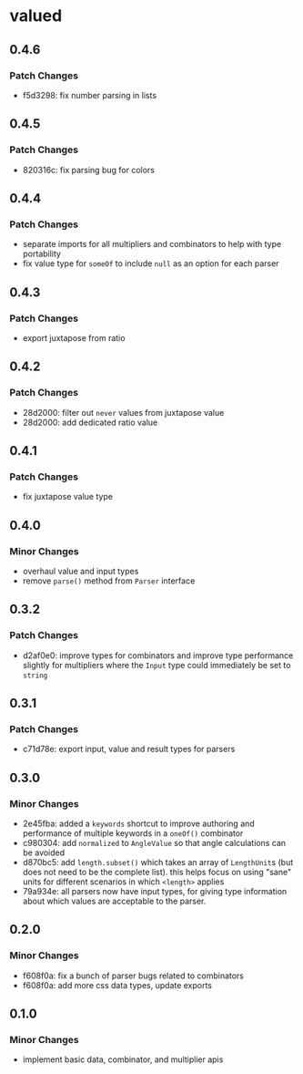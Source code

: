 # valued

## 0.4.6

### Patch Changes

- f5d3298: fix number parsing in lists

## 0.4.5

### Patch Changes

- 820316c: fix parsing bug for colors

## 0.4.4

### Patch Changes

- separate imports for all multipliers and combinators to help with type portability
- fix value type for `someOf` to include `null` as an option for each parser

## 0.4.3

### Patch Changes

- export juxtapose from ratio

## 0.4.2

### Patch Changes

- 28d2000: filter out `never` values from juxtapose value
- 28d2000: add dedicated ratio value

## 0.4.1

### Patch Changes

- fix juxtapose value type

## 0.4.0

### Minor Changes

- overhaul value and input types
- remove `parse()` method from `Parser` interface

## 0.3.2

### Patch Changes

- d2af0e0: improve types for combinators and improve type performance slightly for multipliers where the `Input` type could immediately be set to `string`

## 0.3.1

### Patch Changes

- c71d78e: export input, value and result types for parsers

## 0.3.0

### Minor Changes

- 2e45fba: added a `keywords` shortcut to improve authoring and performance of multiple keywords in a `oneOf()` combinator
- c980304: add `normalized` to `AngleValue` so that angle calculations can be avoided
- d870bc5: add `length.subset()` which takes an array of `LengthUnit`s (but does not need to be the complete list). this helps focus on using "sane" units for different scenarios in which `<length>` applies
- 79a934e: all parsers now have input types, for giving type information about which values are acceptable to the parser.

## 0.2.0

### Minor Changes

- f608f0a: fix a bunch of parser bugs related to combinators
- f608f0a: add more css data types, update exports

## 0.1.0

### Minor Changes

- implement basic data, combinator, and multiplier apis
